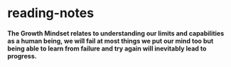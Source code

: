 # reading-notes
#### The Growth Mindset relates to understanding our limits and capabilities as a human being, we will fail at most things we put our mind too but being able to learn from failure and try again will inevitably lead to progress.
